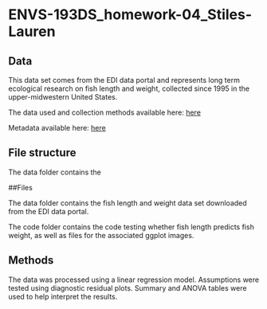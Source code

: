 # ENVS-193DS_homework-04_Stiles-Lauren

## Data 

This data set comes from the EDI data portal and represents long term ecological research on fish length and weight, collected since 1995 in the upper-midwestern United States. 

The data used and collection methods available here: 
[here](https://portal.edirepository.org/nis/mapbrowse?packageid=knb-lter-ntl.6.34)

Metadata available here: 
[here](https://portal.edirepository.org/nis/metadataviewer?packageid=knb-lter-ntl.6.34)

## File structure 

The data folder contains the 

##Files 

The data folder contains the fish length and weight data set downloaded from the EDI data portal. 

The code folder contains the code testing whether fish length predicts fish weight, as well as files for the associated ggplot images. 

## Methods 

The data was processed using a linear regression model. Assumptions were tested using diagnostic residual plots. Summary and ANOVA tables were used to help interpret the results. 

